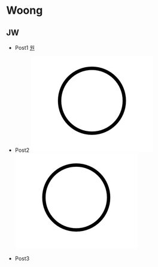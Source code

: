 # Woong

## JW

* Post1
[원](./image/test00.png)

* Post2
![원](./image/test00.png)![원](./image/test00.png)
* Post3
